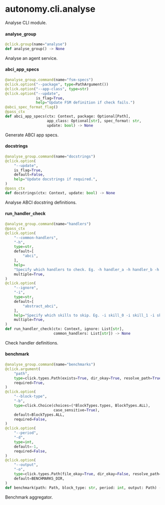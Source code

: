 <a id="autonomy.cli.analyse"></a>

# autonomy.cli.analyse

Analyse CLI module.

<a id="autonomy.cli.analyse.analyse_group"></a>

#### analyse`_`group

```python
@click.group(name="analyse")
def analyse_group() -> None
```

Analyse an agent service.

<a id="autonomy.cli.analyse.abci_app_specs"></a>

#### abci`_`app`_`specs

```python
@analyse_group.command(name="fsm-specs")
@click.option("--package", type=PathArgument())
@click.option("--app-class", type=str)
@click.option("--update",
              is_flag=True,
              help="Update FSM definition if check fails.")
@abci_spec_format_flag()
@pass_ctx
def abci_app_specs(ctx: Context, package: Optional[Path],
                   app_class: Optional[str], spec_format: str,
                   update: bool) -> None
```

Generate ABCI app specs.

<a id="autonomy.cli.analyse.docstrings"></a>

#### docstrings

```python
@analyse_group.command(name="docstrings")
@click.option(
    "--update",
    is_flag=True,
    default=False,
    help="Update docstrings if required.",
)
@pass_ctx
def docstrings(ctx: Context, update: bool) -> None
```

Analyse ABCI docstring definitions.

<a id="autonomy.cli.analyse.run_handler_check"></a>

#### run`_`handler`_`check

```python
@analyse_group.command(name="handlers")
@pass_ctx
@click.option(
    "--common-handlers",
    "-h",
    type=str,
    default=[
        "abci",
    ],
    help=
    "Specify which handlers to check. Eg. -h handler_a -h handler_b -h handler_c",
    multiple=True,
)
@click.option(
    "--ignore",
    "-i",
    type=str,
    default=[
        "abstract_abci",
    ],
    help="Specify which skills to skip. Eg. -i skill_0 -i skill_1 -i skill_2",
    multiple=True,
)
def run_handler_check(ctx: Context, ignore: List[str],
                      common_handlers: List[str]) -> None
```

Check handler definitions.

<a id="autonomy.cli.analyse.benchmark"></a>

#### benchmark

```python
@analyse_group.command(name="benchmarks")
@click.argument(
    "path",
    type=click.types.Path(exists=True, dir_okay=True, resolve_path=True),
    required=True,
)
@click.option(
    "--block-type",
    "-b",
    type=click.Choice(choices=(*BlockTypes.types, BlockTypes.ALL),
                      case_sensitive=True),
    default=BlockTypes.ALL,
    required=False,
)
@click.option(
    "--period",
    "-d",
    type=int,
    default=-1,
    required=False,
)
@click.option(
    "--output",
    "-o",
    type=click.types.Path(file_okay=True, dir_okay=False, resolve_path=True),
    default=BENCHMARKS_DIR,
)
def benchmark(path: Path, block_type: str, period: int, output: Path) -> None
```

Benchmark aggregator.

